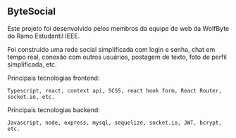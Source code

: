 ## ByteSocial

Este projeto foi desenvolvido pelos membros da equipe de web da WolfByte do Ramo Estudantil IEEE.

Foi construído uma rede social simplificada com login e senha, chat em tempo real, conexão com outros usuários, postagem de texto, foto de perfil simplificada, etc.

Principais tecnologias frontend:

    Typescript, react, context api, SCSS, react hook form, React Router, socket.io, etc. 

Principais tecnologias backend:

    Javascript, node, express, mysql, sequelize, socket.io, JWT, bcrypt, etc. 

